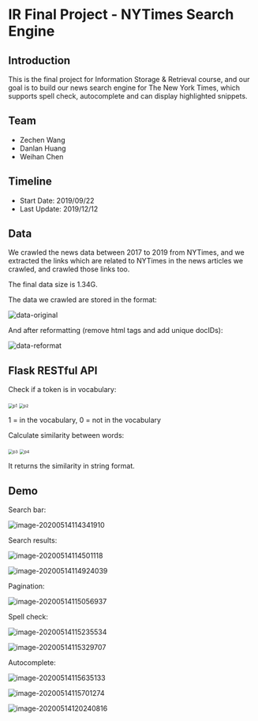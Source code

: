 # IR Final Project - NYTimes Search Engine

## Introduction

This is the final project for Information Storage & Retrieval course, and our goal is to build our news search engine for The New York Times, which supports spell check, autocomplete and can display highlighted snippets.

## Team

- Zechen Wang
- Danlan Huang
- Weihan Chen

## Timeline

- Start Date: 2019/09/22
- Last Update: 2019/12/12

## Data

We crawled the news data between 2017 to 2019 from NYTimes, and we extracted the links which are related to NYTimes in the news articles we crawled, and crawled those links too.

The final data size is 1.34G.

The data we crawled are stored in the format:

![data-original](nytimes-search-engine/data-original.png)

And after reformatting (remove html tags and add unique docIDs):

![data-reformat](nytimes-search-engine/data-reformat.png)

## Flask RESTful API

Check if a token is in vocabulary:

<img src="nytimes-search-engine/p1.png" alt="p1" style="zoom:60%;" />

<img src="nytimes-search-engine/p2.png" alt="p2" style="zoom:58%;" />

1 = in the vocabulary, 0 = not in the vocabulary

<p></p>

Calculate similarity between words:

<img src="nytimes-search-engine/p3.png" alt="p3" style="zoom:58%;" />

<img src="nytimes-search-engine/p4.png" alt="p4" style="zoom:58%;" />

It returns the similarity in string format.

## Demo

Search bar:

![image-20200514114341910](nytimes-search-engine/image-20200514114341910.png)

Search results:

![image-20200514114501118](nytimes-search-engine/image-20200514114501118.png)

![image-20200514114924039](nytimes-search-engine/image-20200514114924039.png)

Pagination:

![image-20200514115056937](nytimes-search-engine/image-20200514115056937.png)

Spell check:

![image-20200514115235534](nytimes-search-engine/image-20200514115235534.png)

![image-20200514115329707](nytimes-search-engine/image-20200514115329707.png)

Autocomplete:

![image-20200514115635133](nytimes-search-engine/image-20200514115635133.png)

![image-20200514115701274](nytimes-search-engine/image-20200514115701274.png)

![image-20200514120240816](nytimes-search-engine/image-20200514120240816.png)

